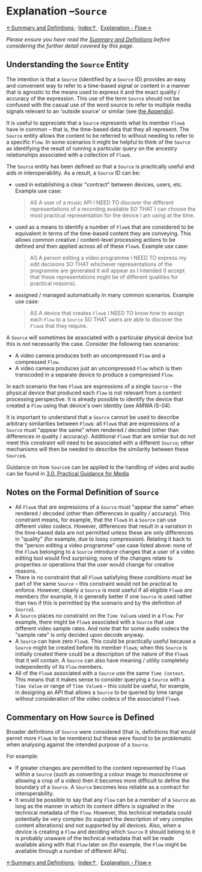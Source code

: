 # Explanation &ndash;`Source`

[←Summary and Definitions ](2.1._Summary_and_Definitions.md) · [ Index↑ ](..) · [Explanation - Flow→](2.3._Explanation_-_Flow.md)

*Please ensure you have read the [Summary and Definitions](2.1._Summary_and_Definitions.md) before considering the further detail covered by this page.*

## Understanding the `Source` Entity

The intention is that a `Source` (identified by a `Source` ID) provides an easy and convenient way to refer to a time-based signal or content in a manner that is agnostic to the means used to express it and the exact quality / accuracy of the expression. This use of the term `Source` should not be confused with the casual use of the word source to refer to multiple media signals relevant to an 'outside source' or similar (see [the Appendix](4.0._Appendix_-_Commentary.md#use-of-the-terms-source-and-flow)).

It is useful to appreciate that a `Source` represents what its member `Flow`s have in common &ndash; that is, the time-based data that they all represent. The `Source` entity allows the content to be referred to without needing to refer to a specific `Flow`. In some scenarios it might be helpful to think of the `Source` as identifying the result of running a particular query on the ancestry relationships associated with a collection of `Flow`s.

The `Source` entity has been defined so that a `Source` is practically useful and aids in interoperability. As a result, a `Source` ID can be:

* used in establishing a clear "contract" between devices, users, etc. Example use case:

  > AS A user of a music API I NEED TO discover the different representations of a recording available SO THAT I can choose the most practical representation for the device I am using at the time.

* used as a means to identify a number of `Flow`s that are considered to be equivalent in terms of the time-based content they are conveying. This allows common creative / content-level processing actions to be defined and then applied across all of these `Flow`s. Example use case:

  > AS A person editing a video programme I NEED TO express my edit decisions SO THAT whichever representations of the programme are generated it will appear as I intended (I accept that these representations might be of different qualities for practical reasons).

* assigned / managed automatically in many common scenarios. Example use case:

  > AS A device that creates `Flow`s I NEED TO know how to assign each `Flow` to a `Source` SO THAT users are able to discover the `Flow`s that they require.

A `Source` will sometimes be associated with a particular physical device but this is *not* necessarily the case. Consider the following two scenarios:

* A video camera produces both an uncompressed `Flow` and a compressed `Flow`.
* A video camera produces just an uncompressed `Flow` which is then transcoded in a separate device to produce a compressed `Flow`.

In each scenario the two `Flow`s are expressions of a single `Source` &ndash; the physical device that produced each `Flow` is not relevant from a content processing perspective. It is already possible to identify the device that created a `Flow` using that device's own identity (see AMWA IS-04).

It is important to understand that a `Source` cannot be used to describe arbitrary similarities between `Flow`s: all `Flow`s that are expressions of a `Source` must "appear the same" when rendered / decoded (other than differences in quality / accuracy). Additional `Flow`s that are similar but do not meet this constraint will need to be associated with a different `Source`; other mechanisms will then be needed to describe the similarity between these `Source`s.

Guidance on how `Source`s can be applied to the handling of video and audio can be found in [3.0. Practical Guidance for Media](3.0._Practical_Guidance_for_Media.md)


## Notes on the Formal Definition of `Source`

* All `Flow`s that are expressions of a `Source` must "appear the same" when rendered / decoded (other than differences in quality / accuracy). This constraint means, for example, that the `Flow`s in a `Source` can use different video codecs. However, differences that result in a variation in the time-based data are not permitted unless these are only differences in "quality" (for example, due to lossy compression). Relating it back to the "person editing a video programme" use case listed above: none of the `Flow`s belonging to a `Source` introduce changes that a user of a video editing tool would find surprising; none of the changes relate to properties or operations that the user would change for creative reasons.
* There is no constraint that all `Flow`s satisfying these conditions _must_ be part of the same `Source` &ndash; this constraint would not be practical to enforce. However, clearly a `Source` is most useful if all eligible `Flow`s *are* members (for example, it is generally better if one `Source` is used rather than two if this is permitted by the scenario and by the definition of `Source`).
* A `Source` places no constraint on the `Time Value`s used in a `Flow`. For example, there might be `Flow`s associated with a `Source` that use different video sample rates. And note that for some audio codecs the "sample rate" is only decided upon decode anyway.
* A `Source` can have zero `Flow`s. This could be practically useful because a `Source` might be created before its member `Flow`s; when this `Source` is initially created there could be a description of the nature of the `Flow`s that it will contain. A `Source` can also have meaning / utility completely independently of its `Flow` members.
* All of the `Flow`s associated with a `Source` use the same `Time Context`. This means that it makes sense to consider querying a `Source` with a `Time Value` or range of `Time Value`s &ndash; this could be useful, for example, in designing an API that allows a `Source` to be queried by time range without consideration of the video codecs of the associated `Flow`s.

## Commentary on How `Source` is Defined

Broader definitions of `Source` were considered (that is, definitions that would permit more `Flow`s to be members) but these were found to be problematic when analysing against the intended purpose of a `Source`.

For example:

* If greater changes are permitted to the content represented by `Flow`s within a `Source` (such as converting a colour image to monochrome or allowing a crop of a video) then it becomes more difficult to define the boundary of a `Source`. A `Source` becomes less reliable as a contract for interoperability.
* It would be possible to say that any `Flow` can be a member of a `Source` as long as the manner in which its content differs is signalled in the technical metadata of the `Flow`. However, this technical metadata could potentially be very complex (to support the description of very complex content alterations) and not supported by all devices. Also, when a device is creating a `Flow` and deciding which `Source` it should belong to it is probably unaware of the technical metadata that will be made available along with that `Flow` later on (for example, the `Flow` might be available through a number of different APIs).

[←Summary and Definitions ](2.1._Summary_and_Definitions.md) · [ Index↑ ](..) · [Explanation - Flow→](2.3._Explanation_-_Flow.md)
